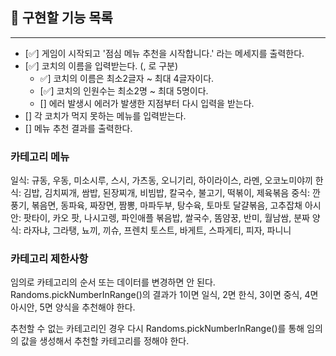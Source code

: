 ## 📝 구현할 기능 목록

---

- [✅] 게임이 시작되고 '점심 메뉴 추천을 시작합니다.' 라는 메세지를 출력한다.
- [✅] 코치의 이름을 입력받는다. (, 로 구분)
  - ✅] 코치의 이름은 최소2글자 ~ 최대 4글자이다.
  - [✅] 코치의 인원수는 최소2명 ~ 최대 5명이다.
  - [] 에러 발생시 에러가 발생한 지점부터 다시 입력을 받는다.
- [] 각 코치가 먹지 못하는 메뉴를 입력받는다.
- [] 메뉴 추천 결과를 출력한다.

### 카테고리 메뉴

일식: 규동, 우동, 미소시루, 스시, 가츠동, 오니기리, 하이라이스, 라멘, 오코노미야끼
한식: 김밥, 김치찌개, 쌈밥, 된장찌개, 비빔밥, 칼국수, 불고기, 떡볶이, 제육볶음
중식: 깐풍기, 볶음면, 동파육, 짜장면, 짬뽕, 마파두부, 탕수육, 토마토 달걀볶음, 고추잡채
아시안: 팟타이, 카오 팟, 나시고렝, 파인애플 볶음밥, 쌀국수, 똠얌꿍, 반미, 월남쌈, 분짜
양식: 라자냐, 그라탱, 뇨끼, 끼슈, 프렌치 토스트, 바게트, 스파게티, 피자, 파니니

### 카테고리 제한사항

임의로 카테고리의 순서 또는 데이터를 변경하면 안 된다.
Randoms.pickNumberInRange()의 결과가 1이면 일식, 2면 한식, 3이면 중식, 4면 아시안, 5면 양식을 추천해야 한다.

추천할 수 없는 카테고리인 경우 다시 Randoms.pickNumberInRange()를 통해 임의의 값을 생성해서 추천할 카테고리를 정해야 한다.
